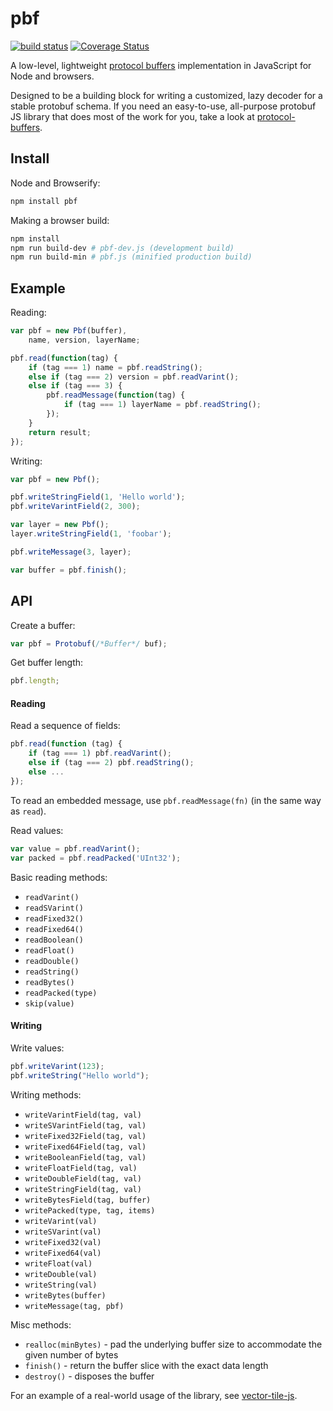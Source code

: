 # pbf

[![build status](https://secure.travis-ci.org/mapbox/pbf.png)](http://travis-ci.org/mapbox/pbf) [![Coverage Status](https://coveralls.io/repos/mapbox/pbf/badge.png)](https://coveralls.io/r/mapbox/pbf)

A low-level, lightweight [protocol buffers](https://developers.google.com/protocol-buffers) implementation in JavaScript for Node and browsers.

Designed to be a building block for writing a customized, lazy decoder for a stable protobuf schema.
If you need an easy-to-use, all-purpose protobuf JS library that does most of the work for you,
take a look at [protocol-buffers](https://github.com/mafintosh/protocol-buffers).

## Install

Node and Browserify:

```bash
npm install pbf
```

Making a browser build:

```bash
npm install
npm run build-dev # pbf-dev.js (development build)
npm run build-min # pbf.js (minified production build)
```

## Example

Reading:

```js
var pbf = new Pbf(buffer),
    name, version, layerName;

pbf.read(function(tag) {
    if (tag === 1) name = pbf.readString();
    else if (tag === 2) version = pbf.readVarint();
    else if (tag === 3) {
        pbf.readMessage(function(tag) {
            if (tag === 1) layerName = pbf.readString();
        });
    }
    return result;
});
```

Writing:

```js
var pbf = new Pbf();

pbf.writeStringField(1, 'Hello world');
pbf.writeVarintField(2, 300);

var layer = new Pbf();
layer.writeStringField(1, 'foobar');

pbf.writeMessage(3, layer);

var buffer = pbf.finish();
```

## API

Create a buffer:

```js
var pbf = Protobuf(/*Buffer*/ buf);
```

Get buffer length:

```js
pbf.length;
```

#### Reading

Read a sequence of fields:

```js
pbf.read(function (tag) {
    if (tag === 1) pbf.readVarint();
    else if (tag === 2) pbf.readString();
    else ...
});
```

To read an embedded message, use `pbf.readMessage(fn)` (in the same way as `read`).

Read values:

```js
var value = pbf.readVarint();
var packed = pbf.readPacked('UInt32');
```

Basic reading methods:

* `readVarint()`
* `readSVarint()`
* `readFixed32()`
* `readFixed64()`
* `readBoolean()`
* `readFloat()`
* `readDouble()`
* `readString()`
* `readBytes()`
* `readPacked(type)`
* `skip(value)`

#### Writing

Write values:

```js
pbf.writeVarint(123);
pbf.writeString("Hello world");
```

Writing methods:

* `writeVarintField(tag, val)`
* `writeSVarintField(tag, val)`
* `writeFixed32Field(tag, val)`
* `writeFixed64Field(tag, val)`
* `writeBooleanField(tag, val)`
* `writeFloatField(tag, val)`
* `writeDoubleField(tag, val)`
* `writeStringField(tag, val)`
* `writeBytesField(tag, buffer)`
* `writePacked(type, tag, items)`
* `writeVarint(val)`
* `writeSVarint(val)`
* `writeFixed32(val)`
* `writeFixed64(val)`
* `writeFloat(val)`
* `writeDouble(val)`
* `writeString(val)`
* `writeBytes(buffer)`
* `writeMessage(tag, pbf)`

Misc methods:

* `realloc(minBytes)` - pad the underlying buffer size to accommodate the given number of bytes
* `finish()` - return the buffer slice with the exact data length
* `destroy()` - disposes the buffer

For an example of a real-world usage of the library, see [vector-tile-js](https://github.com/mapbox/vector-tile-js).
